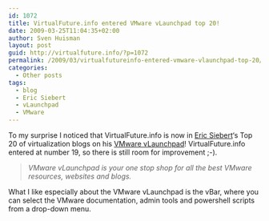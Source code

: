 ```yaml
---
id: 1072
title: VirtualFuture.info entered VMware vLaunchpad top 20!
date: 2009-03-25T11:04:35+02:00
author: Sven Huisman
layout: post
guid: http://virtualfuture.info/?p=1072
permalink: /2009/03/virtualfutureinfo-entered-vmware-vlaunchpad-top-20/
categories:
  - Other posts
tags:
  - blog
  - Eric Siebert
  - vLaunchpad
  - VMware
---
```

To my surprise I noticed that VirtualFuture.info is now in <a title="VMware-land" href="http://www.vmware-land.com" target="_blank">Eric Siebert</a>&#8216;s Top 20 of virtualization blogs on his <a title="vLaunchpad" href="http://vlp.vmware-land.com/" target="_blank">VMware vLaunchpad</a>! VirtualFuture.info entered at number 19, so there is still room for improvement ;-).

> _VMware vLaunchpad is your one stop shop for all the best VMware resources, websites and blogs._ 

What I like especially about the VMware vLaunchpad is the vBar, where you can select the VMware documentation, admin tools and powershell scripts from a drop-down menu.